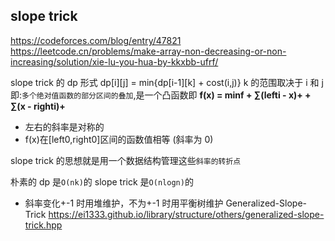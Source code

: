 ## slope trick

https://codeforces.com/blog/entry/47821
https://leetcode.cn/problems/make-array-non-decreasing-or-non-increasing/solution/xie-lu-you-hua-by-kkxbb-ufrf/

slope trick 的 dp 形式
dp[i][j] = min{dp[i-1][k] + cost(i,j)} k 的范围取决于 i 和 j
即:`多个绝对值函数的部分区间的叠加`,是一个凸函数即
**f(x) = minf + ∑(lefti - x)+ + ∑(x - righti)+**

- 左右的斜率是对称的
- f(x)在[left0,right0]区间的函数值相等 (斜率为 0)

slope trick 的思想就是用一个数据结构管理这些`斜率的转折点`

朴素的 dp 是`O(nk)`的
slope trick 是`O(nlogn)`的

- 斜率变化+-1 时用堆维护，不为+-1 时用平衡树维护
  Generalized-Slope-Trick
  https://ei1333.github.io/library/structure/others/generalized-slope-trick.hpp
